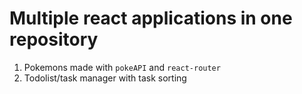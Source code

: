# Multiple react applications in one repository
1. Pokemons made with ```pokeAPI``` and ```react-router```
2. Todolist/task manager with task sorting
